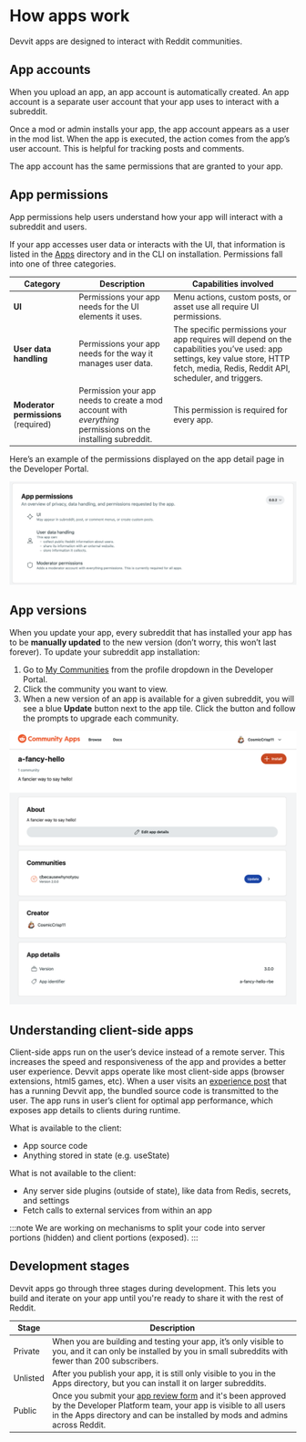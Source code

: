 # How apps work

Devvit apps are designed to interact with Reddit communities.

## App accounts

When you upload an app, an app account is automatically created. An app account is a separate user account that your app uses to interact with a subreddit.

Once a mod or admin installs your app, the app account appears as a user in the mod list. When the app is executed, the action comes from the app’s user account. This is helpful for tracking posts and comments.

The app account has the same permissions that are granted to your app.

## App permissions

App permissions help users understand how your app will interact with a subreddit and users.

If your app accesses user data or interacts with the UI, that information is listed in the [Apps](https://developers.reddit.com) directory and in the CLI on installation. Permissions fall into one of three categories.

| **Category**                         | **Description**                                                                                              | **Capabilities involved**                                                                                                                                                             |
| ------------------------------------ | ------------------------------------------------------------------------------------------------------------ | ------------------------------------------------------------------------------------------------------------------------------------------------------------------------------------- |
| **UI**                               | Permissions your app needs for the UI elements it uses.                                                      | Menu actions, custom posts, or asset use all require UI permissions.                                                                                                                  |
| **User data handling**               | Permissions your app needs for the way it manages user data.                                                 | The specific permissions your app requires will depend on the capabilities you’ve used: app settings, key value store, HTTP fetch, media, Redis, Reddit API, scheduler, and triggers. |
| **Moderator permissions** (required) | Permission your app needs to create a mod account with _everything_ permissions on the installing subreddit. | This permission is required for every app.                                                                                                                                            |

Here’s an example of the permissions displayed on the app detail page in the Developer Portal.

![app permissions](./assets/app_permissions.png)

## App versions

When you update your app, every subreddit that has installed your app has to be **manually updated** to the new version (don’t worry, this won’t last forever). To update your subreddit app installation:

1. Go to [My Communities](https://developers.reddit.com/my/communities) from the profile dropdown in the Developer Portal.
2. Click the community you want to view.
3. When a new version of an app is available for a given subreddit, you will see a blue **Update** button next to the app tile. Click the button and follow the prompts to upgrade each community.

![app update](./assets/app-update.png)

## Understanding client-side apps

Client-side apps run on the user’s device instead of a remote server. This increases the speed and responsiveness of the app and provides a better user experience. Devvit apps operate like most client-side apps (browser extensions, html5 games, etc). When a user visits an [experience post](experiences.md) that has a running Devvit app, the bundled source code is transmitted to the user. The app runs in user’s client for optimal app performance, which exposes app details to clients during runtime.

What is available to the client:

- App source code
- Anything stored in state (e.g. useState)

What is not available to the client:

- Any server side plugins (outside of state), like data from Redis, secrets, and settings
- Fetch calls to external services from within an app

:::note
We are working on mechanisms to split your code into server portions (hidden) and client portions (exposed).
:::

## Development stages

Devvit apps go through three stages during development. This lets you build and iterate on your app until you're ready to share it with the rest of Reddit.

| Stage    | Description                                                                                                                                                                                                                                                                                                      |
| -------- | ---------------------------------------------------------------------------------------------------------------------------------------------------------------------------------------------------------------------------------------------------------------------------------------------------------------- |
| Private  | When you are building and testing your app, it’s only visible to you, and it can only be installed by you in small subreddits with fewer than 200 subscribers.                                                                                                                                                   |
| Unlisted | After you publish your app, it is still only visible to you in the Apps directory, but you can install it on larger subreddits.                                                                                                                                                                                  |
| Public   | Once you submit your [app review form](https://docs.google.com/forms/d/e/1FAIpQLSdEyE5vrqOBlojue_mkrV25RiiHv_sxe-xqtcdzCMBTWmoROA/viewform) and it's been approved by the Developer Platform team, your app is visible to all users in the Apps directory and can be installed by mods and admins across Reddit. |
